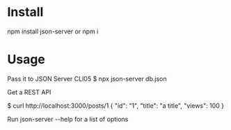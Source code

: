 # Install
npm install json-server
or
npm i


# Usage

Pass it to JSON Server CLI05
$ npx json-server db.json

Get a REST API

$ curl http://localhost:3000/posts/1
{
  "id": "1",
  "title": "a title",
  "views": 100
}


Run json-server --help for a list of options